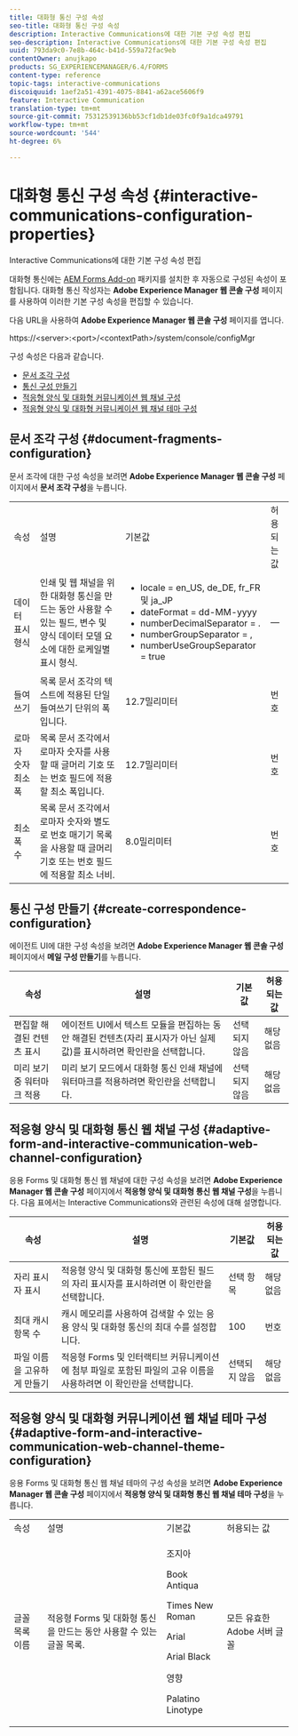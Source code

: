 ```yaml
---
title: 대화형 통신 구성 속성
seo-title: 대화형 통신 구성 속성
description: Interactive Communications에 대한 기본 구성 속성 편집
seo-description: Interactive Communications에 대한 기본 구성 속성 편집
uuid: 793da9c0-7e8b-464c-b41d-559a72fac9eb
contentOwner: anujkapo
products: SG_EXPERIENCEMANAGER/6.4/FORMS
content-type: reference
topic-tags: interactive-communications
discoiquuid: 1aef2a51-4391-4075-8841-a62ace5606f9
feature: Interactive Communication
translation-type: tm+mt
source-git-commit: 75312539136bb53cf1db1de03fc0f9a1dca49791
workflow-type: tm+mt
source-wordcount: '544'
ht-degree: 6%

---
```



# 대화형 통신 구성 속성 {#interactive-communications-configuration-properties}

Interactive Communications에 대한 기본 구성 속성 편집

대화형 통신에는 [AEM Forms Add-on](/help/forms/using/installing-configuring-aem-forms-osgi.md) 패키지를 설치한 후 자동으로 구성된 속성이 포함됩니다. 대화형 통신 작성자는 **Adobe Experience Manager 웹 콘솔 구성** 페이지를 사용하여 이러한 기본 구성 속성을 편집할 수 있습니다.

다음 URL을 사용하여 **Adobe Experience Manager 웹 콘솔 구성** 페이지를 엽니다.

https://&lt;server>:&lt;port>/&lt;contextPath>/system/console/configMgr

구성 속성은 다음과 같습니다.

* [문서 조각 구성](#document-fragments-configuration)
* [통신 구성 만들기](#create-correspondence-configuration)
* [적응형 양식 및 대화형 커뮤니케이션 웹 채널 구성](#adaptive-form-and-interactive-communication-web-channel-configuration)
* [적응형 양식 및 대화형 커뮤니케이션 웹 채널 테마 구성](#adaptive-form-and-interactive-communication-web-channel-theme-configuration)

## 문서 조각 구성 {#document-fragments-configuration}

문서 조각에 대한 구성 속성을 보려면 **Adobe Experience Manager 웹 콘솔 구성** 페이지에서 **문서 조각 구성**&#x200B;을 누릅니다.

<table> 
 <tbody> 
  <tr> 
   <td>속성</td> 
   <td>설명</td> 
   <td>기본값</td> 
   <td>허용되는 값</td> 
  </tr> 
  <tr> 
   <td>데이터 표시 형식</td> 
   <td>인쇄 및 웹 채널을 위한 대화형 통신을 만드는 동안 사용할 수 있는 필드, 변수 및 양식 데이터 모델 요소에 대한 로케일별 표시 형식.</td> 
   <td> 
    <ul> 
     <li>locale = en_US, de_DE, fr_FR 및 ja_JP</li> 
     <li>dateFormat = dd-MM-yyyy</li> 
     <li>numberDecimalSeparator = .</li> 
     <li>numberGroupSeparator = ,</li> 
     <li>numberUseGroupSeparator = true</li> 
    </ul> </td> 
   <td><p>—</p> </td> 
  </tr> 
  <tr> 
   <td>들여쓰기</td> 
   <td>목록 문서 조각의 텍스트에 적용된 단일 들여쓰기 단위의 폭입니다.</td> 
   <td>12.7밀리미터</td> 
   <td>번호</td> 
  </tr> 
  <tr> 
   <td>로마자 숫자 최소 폭</td> 
   <td>목록 문서 조각에서 로마자 숫자를 사용할 때 글머리 기호 또는 번호 필드에 적용할 최소 폭입니다. </td> 
   <td>12.7밀리미터</td> 
   <td>번호</td> 
  </tr> 
  <tr> 
   <td>최소 폭 수</td> 
   <td>목록 문서 조각에서 로마자 숫자와 별도로 번호 매기기 목록을 사용할 때 글머리 기호 또는 번호 필드에 적용할 최소 너비.</td> 
   <td>8.0밀리미터</td> 
   <td>번호</td> 
  </tr> 
 </tbody> 
</table>

## 통신 구성 만들기 {#create-correspondence-configuration}

에이전트 UI에 대한 구성 속성을 보려면 **Adobe Experience Manager 웹 콘솔 구성** 페이지에서 **메일 구성 만들기**&#x200B;를 누릅니다.

| 속성 | 설명 | 기본값 | 허용되는 값 |
|---|---|---|---|
| 편집할 해결된 컨텐츠 표시 | 에이전트 UI에서 텍스트 모듈을 편집하는 동안 해결된 컨텐츠(자리 표시자가 아닌 실제 값)를 표시하려면 확인란을 선택합니다. | 선택되지 않음 | 해당 없음 |
| 미리 보기 중 워터마크 적용 | 미리 보기 모드에서 대화형 통신 인쇄 채널에 워터마크를 적용하려면 확인란을 선택합니다. | 선택되지 않음 | 해당 없음 |

## 적응형 양식 및 대화형 통신 웹 채널 구성 {#adaptive-form-and-interactive-communication-web-channel-configuration}

응용 Forms 및 대화형 통신 웹 채널에 대한 구성 속성을 보려면 **Adobe Experience Manager 웹 콘솔 구성** 페이지에서 **적응형 양식 및 대화형 통신 웹 채널 구성**&#x200B;을 누릅니다. 다음 표에서는 Interactive Communications와 관련된 속성에 대해 설명합니다.

| 속성 | 설명 | 기본값 | 허용되는 값 |
|---|---|---|---|
| 자리 표시자 표시 | 적응형 양식 및 대화형 통신에 포함된 필드의 자리 표시자를 표시하려면 이 확인란을 선택합니다. | 선택 항목 | 해당 없음 |
| 최대 캐시 항목 수 | 캐시 메모리를 사용하여 검색할 수 있는 응용 양식 및 대화형 통신의 최대 수를 설정합니다. | 100 | 번호 |
| 파일 이름을 고유하게 만들기 | 적응형 Forms 및 인터랙티브 커뮤니케이션에 첨부 파일로 포함된 파일의 고유 이름을 사용하려면 이 확인란을 선택합니다. | 선택되지 않음 | 해당 없음 |

## 적응형 양식 및 대화형 커뮤니케이션 웹 채널 테마 구성 {#adaptive-form-and-interactive-communication-web-channel-theme-configuration}

응용 Forms 및 대화형 통신 웹 채널 테마의 구성 속성을 보려면 **Adobe Experience Manager 웹 콘솔 구성** 페이지에서 **적응형 양식 및 대화형 통신 웹 채널 테마 구성**&#x200B;을 누릅니다.

<table> 
 <tbody> 
  <tr> 
   <td>속성</td> 
   <td>설명</td> 
   <td>기본값</td> 
   <td>허용되는 값</td> 
  </tr> 
  <tr> 
   <td>글꼴 목록 이름</td> 
   <td>적응형 Forms 및 대화형 통신을 만드는 동안 사용할 수 있는 글꼴 목록.</td> 
   <td><p>조지아</p> <p>Book Antiqua</p> <p>Times New Roman</p> <p>Arial</p> <p>Arial Black</p> <p>영향</p> <p>Palatino Linotype</p> </td> 
   <td>모든 유효한 Adobe 서버 글꼴</td> 
  </tr> 
 </tbody> 
</table>

